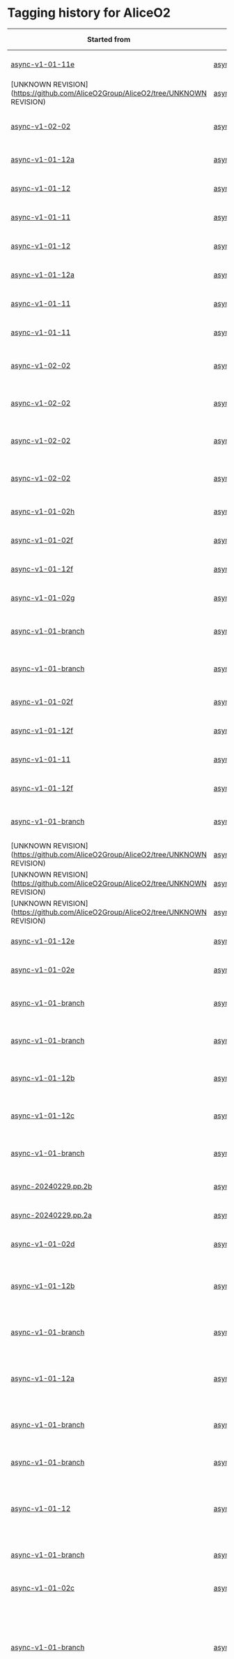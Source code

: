# Tagging history for AliceO2

| Started from | Created tag | Operator | Associated labels | Date |
| --- | --- | --- | --- | --- |
| [async-v1-01-11e](https://github.com/AliceO2Group/AliceO2/tree/async-v1-01-11e) | [async-v1-01-11f](https://github.com/AliceO2Group/AliceO2/tree/async-v1-01-11f) | Alberto Caliva | async-2024-pp-apass1 | 2025-02-12 19:03 |
| [UNKNOWN REVISION](https://github.com/AliceO2Group/AliceO2/tree/UNKNOWN REVISION) | [async-v1-02-09](https://github.com/AliceO2Group/AliceO2/tree/async-v1-02-09) | UNKNOWN OPERATOR | NO LABEL | 2025-02-04 17:18 |
| [async-v1-02-02](https://github.com/AliceO2Group/AliceO2/tree/async-v1-02-02) | [async-v1-02-08](https://github.com/AliceO2Group/AliceO2/tree/async-v1-02-08) | Alberto Caliva | async-2024-PbPb-apass1 | 2025-02-03 14:07 |
| [async-v1-01-12a](https://github.com/AliceO2Group/AliceO2/tree/async-v1-01-12a) | [async-v1-01-12ae](https://github.com/AliceO2Group/AliceO2/tree/async-v1-01-12ae) | Alberto Caliva | async-2024-pp-apass1 | 2025-02-02 17:50 |
| [async-v1-01-12](https://github.com/AliceO2Group/AliceO2/tree/async-v1-01-12) | [async-v1-01-12ad](https://github.com/AliceO2Group/AliceO2/tree/async-v1-01-12ad) | Alberto Caliva | async-2024-pp-apass1 | 2025-02-02 17:42 |
| [async-v1-01-11](https://github.com/AliceO2Group/AliceO2/tree/async-v1-01-11) | [async-v1-01-11e](https://github.com/AliceO2Group/AliceO2/tree/async-v1-01-11e) | Alberto Caliva | async-2024-pp-apass1 | 2025-02-02 17:34 |
| [async-v1-01-12](https://github.com/AliceO2Group/AliceO2/tree/async-v1-01-12) | [async-v1-01-12ac](https://github.com/AliceO2Group/AliceO2/tree/async-v1-01-12ac) | Alberto Caliva | async-2024-pp-apass1 | 2025-01-31 19:14 |
| [async-v1-01-12a](https://github.com/AliceO2Group/AliceO2/tree/async-v1-01-12a) | [async-v1-01-12ab](https://github.com/AliceO2Group/AliceO2/tree/async-v1-01-12ab) | Alberto Caliva | async-2024-pp-apass1 | 2025-01-31 19:08 |
| [async-v1-01-11](https://github.com/AliceO2Group/AliceO2/tree/async-v1-01-11) | [async-v1-01-11d](https://github.com/AliceO2Group/AliceO2/tree/async-v1-01-11d) | Alberto Caliva | async-2024-pp-apass1 | 2025-01-31 19:00 |
| [async-v1-01-11](https://github.com/AliceO2Group/AliceO2/tree/async-v1-01-11) | [async-v1-01-11c](https://github.com/AliceO2Group/AliceO2/tree/async-v1-01-11c) | Alberto Caliva | async-2024-pp-apass1 | 2025-01-31 15:38 |
| [async-v1-02-02](https://github.com/AliceO2Group/AliceO2/tree/async-v1-02-02) | [async-v1-02-07](https://github.com/AliceO2Group/AliceO2/tree/async-v1-02-07) | Alberto Caliva | async-2024-PbPb-apass1 | 2025-01-28 21:37 |
| [async-v1-02-02](https://github.com/AliceO2Group/AliceO2/tree/async-v1-02-02) | [async-v1-02-06](https://github.com/AliceO2Group/AliceO2/tree/async-v1-02-06) | Alberto Caliva | async-2024-PbPb-apass1 | 2025-01-23 19:15 |
| [async-v1-02-02](https://github.com/AliceO2Group/AliceO2/tree/async-v1-02-02) | [async-v1-02-05](https://github.com/AliceO2Group/AliceO2/tree/async-v1-02-05) | Alberto Caliva | async-2024-PbPb-apass1 | 2025-01-22 21:50 |
| [async-v1-02-02](https://github.com/AliceO2Group/AliceO2/tree/async-v1-02-02) | [async-v1-02-04](https://github.com/AliceO2Group/AliceO2/tree/async-v1-02-04) | Alberto Caliva | async-2024-PbPb-apass1 | 2025-01-21 17:04 |
| [async-v1-01-02h](https://github.com/AliceO2Group/AliceO2/tree/async-v1-01-02h) | [async-v1-01-02j](https://github.com/AliceO2Group/AliceO2/tree/async-v1-01-02j) | Alberto Caliva | async-2022-pp-apass7 | 2025-01-20 09:30 |
| [async-v1-01-02f](https://github.com/AliceO2Group/AliceO2/tree/async-v1-01-02f) | [async-v1-01-02i](https://github.com/AliceO2Group/AliceO2/tree/async-v1-01-02i) | Alberto Caliva | async-2022-pp-apass7 | 2025-01-17 22:15 |
| [async-v1-01-12f](https://github.com/AliceO2Group/AliceO2/tree/async-v1-01-12f) | [async-v1-01-12i](https://github.com/AliceO2Group/AliceO2/tree/async-v1-01-12i) | Alberto Caliva | async-2024-pp-apass1 | 2025-01-16 10:03 |
| [async-v1-01-02g](https://github.com/AliceO2Group/AliceO2/tree/async-v1-01-02g) | [async-v1-01-02h](https://github.com/AliceO2Group/AliceO2/tree/async-v1-01-02h) | Alberto Caliva | async-2022-pp-apass7 | 2025-01-13 14:42 |
| [async-v1-01-branch](https://github.com/AliceO2Group/AliceO2/tree/async-v1-01-branch) | [async-v1-01-27](https://github.com/AliceO2Group/AliceO2/tree/async-v1-01-27) | Alberto Caliva | async-2023-pbpb-apass4 | 2025-01-09 09:40 |
| [async-v1-01-branch](https://github.com/AliceO2Group/AliceO2/tree/async-v1-01-branch) | [async-v1-01-26](https://github.com/AliceO2Group/AliceO2/tree/async-v1-01-26) | Alberto Caliva | async-2023-pbpb-apass4 | 2025-01-08 12:07 |
| [async-v1-01-02f](https://github.com/AliceO2Group/AliceO2/tree/async-v1-01-02f) | [async-v1-01-02g](https://github.com/AliceO2Group/AliceO2/tree/async-v1-01-02g) | Alberto Caliva | async-2022-pp-apass7 | 2024-12-22 09:07 |
| [async-v1-01-12f](https://github.com/AliceO2Group/AliceO2/tree/async-v1-01-12f) | [async-v1-01-12h](https://github.com/AliceO2Group/AliceO2/tree/async-v1-01-12h) | Alberto Caliva | async-2024-pp-apass1 | 2024-12-20 19:11 |
| [async-v1-01-11](https://github.com/AliceO2Group/AliceO2/tree/async-v1-01-11) | [async-v1-01-25](https://github.com/AliceO2Group/AliceO2/tree/async-v1-01-25) | Alberto Caliva | async-2024-pp-apass1 | 2024-12-20 18:57 |
| [async-v1-01-12f](https://github.com/AliceO2Group/AliceO2/tree/async-v1-01-12f) | [async-v1-01-12g](https://github.com/AliceO2Group/AliceO2/tree/async-v1-01-12g) | Alberto Caliva | async-2024-pp-apass1 | 2024-12-20 15:02 |
| [async-v1-01-branch](https://github.com/AliceO2Group/AliceO2/tree/async-v1-01-branch) | [async-v1-01-24](https://github.com/AliceO2Group/AliceO2/tree/async-v1-01-24) | Alberto Caliva | async-2023-pbpb-apass4 | 2024-12-20 12:55 |
| [UNKNOWN REVISION](https://github.com/AliceO2Group/AliceO2/tree/UNKNOWN REVISION) | [async-v1-02-03](https://github.com/AliceO2Group/AliceO2/tree/async-v1-02-03) | UNKNOWN OPERATOR | NO LABEL | 2024-12-19 16:02 |
| [UNKNOWN REVISION](https://github.com/AliceO2Group/AliceO2/tree/UNKNOWN REVISION) | [async-v1-02-02](https://github.com/AliceO2Group/AliceO2/tree/async-v1-02-02) | UNKNOWN OPERATOR | NO LABEL | 2024-12-19 16:02 |
| [UNKNOWN REVISION](https://github.com/AliceO2Group/AliceO2/tree/UNKNOWN REVISION) | [async-v1-02-01](https://github.com/AliceO2Group/AliceO2/tree/async-v1-02-01) | UNKNOWN OPERATOR | NO LABEL | 2024-12-19 11:29 |
| [async-v1-01-12e](https://github.com/AliceO2Group/AliceO2/tree/async-v1-01-12e) | [async-v1-01-12f](https://github.com/AliceO2Group/AliceO2/tree/async-v1-01-12f) | Alberto Caliva | async-2024-pp-apass1 | 2024-12-12 09:59 |
| [async-v1-01-02e](https://github.com/AliceO2Group/AliceO2/tree/async-v1-01-02e) | [async-v1-01-02f](https://github.com/AliceO2Group/AliceO2/tree/async-v1-01-02f) | Chiara Zampolli | async-2022-pp-apass7 | 2024-12-05 16:17 |
| [async-v1-01-branch](https://github.com/AliceO2Group/AliceO2/tree/async-v1-01-branch) | [async-v1-01-23](https://github.com/AliceO2Group/AliceO2/tree/async-v1-01-23) | Chiara Zampolli | async-2023-pbpb-apass4 | 2024-11-20 18:22 |
| [async-v1-01-branch](https://github.com/AliceO2Group/AliceO2/tree/async-v1-01-branch) | [async-v1-01-22](https://github.com/AliceO2Group/AliceO2/tree/async-v1-01-22) | Chiara Zampolli | async-2023-pbpb-apass4 | 2024-11-20 16:44 |
| [async-v1-01-12b](https://github.com/AliceO2Group/AliceO2/tree/async-v1-01-12b) | [async-v1-01-12e](https://github.com/AliceO2Group/AliceO2/tree/async-v1-01-12e) | Alberto Caliva | async-2024-pbpb-cpass0 | 2024-11-07 15:07 |
| [async-v1-01-12c](https://github.com/AliceO2Group/AliceO2/tree/async-v1-01-12c) | [async-v1-01-12d](https://github.com/AliceO2Group/AliceO2/tree/async-v1-01-12d) | Alberto Caliva | async-2024-PbPb-cpass0 | 2024-11-03 17:26 |
| [async-v1-01-branch](https://github.com/AliceO2Group/AliceO2/tree/async-v1-01-branch) | [async-v1-01-21](https://github.com/AliceO2Group/AliceO2/tree/async-v1-01-21) | Alberto Caliva | async-2023-pbpb-apass4 | 2024-11-02 09:06 |
| [async-20240229.pp.2b](https://github.com/AliceO2Group/AliceO2/tree/async-20240229.pp.2b) | [async-20240229.pp.2c](https://github.com/AliceO2Group/AliceO2/tree/async-20240229.pp.2c) | Alberto Caliva | async-2023-pp-apass4 | 2024-11-02 08:51 |
| [async-20240229.pp.2a](https://github.com/AliceO2Group/AliceO2/tree/async-20240229.pp.2a) | [async-20240229.pp.2b](https://github.com/AliceO2Group/AliceO2/tree/async-20240229.pp.2b) | Alberto Caliva | async-2023-pp-apass4 | 2024-10-18 12:02 |
| [async-v1-01-02d](https://github.com/AliceO2Group/AliceO2/tree/async-v1-01-02d) | [async-v1-01-02e](https://github.com/AliceO2Group/AliceO2/tree/async-v1-01-02e) | Alberto Caliva | async-2022-pp-apass7 | 2024-10-17 20:52 |
| [async-v1-01-12b](https://github.com/AliceO2Group/AliceO2/tree/async-v1-01-12b) | [async-v1-01-12c](https://github.com/AliceO2Group/AliceO2/tree/async-v1-01-12c) | Alberto Caliva | async-2024-pp-apass1<br>async-2024-pp-cpass0 | 2024-10-08 15:28 |
| [async-v1-01-branch](https://github.com/AliceO2Group/AliceO2/tree/async-v1-01-branch) | [async-v1-01-20](https://github.com/AliceO2Group/AliceO2/tree/async-v1-01-20) | Alberto Caliva | async-2023-pbpb-apass4 | 2024-10-08 15:07 |
| [async-v1-01-12a](https://github.com/AliceO2Group/AliceO2/tree/async-v1-01-12a) | [async-v1-01-12b](https://github.com/AliceO2Group/AliceO2/tree/async-v1-01-12b) | Alberto Caliva | async-2024-pp-apass1<br>async-2024-pp-cpass0 | 2024-09-27 11:41 |
| [async-v1-01-branch](https://github.com/AliceO2Group/AliceO2/tree/async-v1-01-branch) | [async-v1-01-19](https://github.com/AliceO2Group/AliceO2/tree/async-v1-01-19) | Alberto Caliva | async-2023-pbpb-apass4 | 2024-09-27 11:10 |
| [async-v1-01-branch](https://github.com/AliceO2Group/AliceO2/tree/async-v1-01-branch) | [async-v1-01-18](https://github.com/AliceO2Group/AliceO2/tree/async-v1-01-18) | Chiara Zampolli | async-2023-pbpb-apass4 | 2024-09-06 14:17 |
| [async-v1-01-12](https://github.com/AliceO2Group/AliceO2/tree/async-v1-01-12) | [async-v1-01-12a](https://github.com/AliceO2Group/AliceO2/tree/async-v1-01-12a) | Chiara Zampolli | async-2024-pp-apass1<br>async-2024-pp-cpass0 | 2024-08-30 11:13 |
| [async-v1-01-branch](https://github.com/AliceO2Group/AliceO2/tree/async-v1-01-branch) | [async-v1-01-17](https://github.com/AliceO2Group/AliceO2/tree/async-v1-01-17) | Alberto Caliva | async-2023-pbpb-apass4 | 2024-08-29 10:57 |
| [async-v1-01-02c](https://github.com/AliceO2Group/AliceO2/tree/async-v1-01-02c) | [async-v1-01-02d](https://github.com/AliceO2Group/AliceO2/tree/async-v1-01-02d) | Alberto Caliva | async-2022-pp-apass7 | 2024-08-28 16:36 |
| [async-v1-01-branch](https://github.com/AliceO2Group/AliceO2/tree/async-v1-01-branch) | [async-v1-01-16](https://github.com/AliceO2Group/AliceO2/tree/async-v1-01-16) | Chiara Zampolli | async-2023-pbpb-apass4<br>async-2024-pp-apass1<br>async-2024-pp-cpass0 | 2024-08-26 14:07 |
| [async-v1-01-02b](https://github.com/AliceO2Group/AliceO2/tree/async-v1-01-02b) | [async-v1-01-02c](https://github.com/AliceO2Group/AliceO2/tree/async-v1-01-02c) | Alberto Caliva | async-2022-pp-apass7<br>async-2023-pp-apass4<br>async-2024-pp-apass1<br>async-2024-pp-cpass0 | 2024-08-22 15:20 |
| [async-v1-01-02a](https://github.com/AliceO2Group/AliceO2/tree/async-v1-01-02a) | [async-v1-01-02b](https://github.com/AliceO2Group/AliceO2/tree/async-v1-01-02b) | Alberto Caliva | async-2022-pp-apass7 | 2024-08-14 18:15 |
| [async-v1-01-02](https://github.com/AliceO2Group/AliceO2/tree/async-v1-01-02) | [async-v1-01-02a](https://github.com/AliceO2Group/AliceO2/tree/async-v1-01-02a) | Alberto Caliva | async-2022-pp-apass7 | 2024-08-08 18:41 |
| [UNKNOWN REVISION](https://github.com/AliceO2Group/AliceO2/tree/UNKNOWN REVISION) | [async-v1-01-15](https://github.com/AliceO2Group/AliceO2/tree/async-v1-01-15) | UNKNOWN OPERATOR | NO LABEL | 2024-08-07 16:18 |
| [UNKNOWN REVISION](https://github.com/AliceO2Group/AliceO2/tree/UNKNOWN REVISION) | [async-20240115.9.trd](https://github.com/AliceO2Group/AliceO2/tree/async-20240115.9.trd) | UNKNOWN OPERATOR | NO LABEL | 2024-08-02 12:01 |
| [UNKNOWN REVISION](https://github.com/AliceO2Group/AliceO2/tree/UNKNOWN REVISION) | [async-v1-01-14](https://github.com/AliceO2Group/AliceO2/tree/async-v1-01-14) | UNKNOWN OPERATOR | NO LABEL | 2024-07-29 18:13 |
| [UNKNOWN REVISION](https://github.com/AliceO2Group/AliceO2/tree/UNKNOWN REVISION) | [async-v1-01-13](https://github.com/AliceO2Group/AliceO2/tree/async-v1-01-13) | UNKNOWN OPERATOR | NO LABEL | 2024-07-28 09:33 |
| [async-20240115.7.trd](https://github.com/AliceO2Group/AliceO2/tree/async-20240115.7.trd) | [async-20240115.8.trd](https://github.com/AliceO2Group/AliceO2/tree/async-20240115.8.trd) | Alberto Caliva | async-2022-pp-apass6<br>async-2023-PbPb-apass2 | 2024-07-20 11:51 |
| [async-v1-01-branch](https://github.com/AliceO2Group/AliceO2/tree/async-v1-01-branch) | [async-v1-01-12](https://github.com/AliceO2Group/AliceO2/tree/async-v1-01-12) | Chiara Zampolli | async-2023-pbpb-apass4<br>async-2024-pp-apass1<br>async-2022-pp-apass7<br>async-2024-pp-cpass0 | 2024-07-15 16:15 |
| [async-v1-01-branch](https://github.com/AliceO2Group/AliceO2/tree/async-v1-01-branch) | [async-v1-01-11](https://github.com/AliceO2Group/AliceO2/tree/async-v1-01-11) | Chiara Zampolli | async-2023-pbpb-apass4<br>async-2024-pp-apass1<br>async-2022-pp-apass7<br>async-2024-pp-cpass0 | 2024-07-12 13:08 |
| [async-v1-01-branch](https://github.com/AliceO2Group/AliceO2/tree/async-v1-01-branch) | [async-v1-01-10](https://github.com/AliceO2Group/AliceO2/tree/async-v1-01-10) | Chiara Zampolli | async-2023-pbpb-apass4<br>async-2024-pp-apass1<br>async-2022-pp-apass7<br>async-2024-pp-cpass0 | 2024-07-02 11:54 |
| [async-v1-01-branch](https://github.com/AliceO2Group/AliceO2/tree/async-v1-01-branch) | [async-v1-01-09](https://github.com/AliceO2Group/AliceO2/tree/async-v1-01-09) | Benedikt Volkel | async-2023-pbpb-apass4<br>async-2024-pp-apass1<br>async-2022-pp-apass7<br>async-2024-pp-cpass0 | 2024-06-26 19:37 |
| [async-v1-01-branch](https://github.com/AliceO2Group/AliceO2/tree/async-v1-01-branch) | [async-v1-01-08](https://github.com/AliceO2Group/AliceO2/tree/async-v1-01-08) | Benedikt Volkel | async-2023-pbpb-apass4<br>async-2024-pp-apass1<br>async-2022-pp-apass7<br>async-2024-pp-cpass0 | 2024-06-21 19:27 |
| [async-v1-01-branch](https://github.com/AliceO2Group/AliceO2/tree/async-v1-01-branch) | [async-v1-01-07](https://github.com/AliceO2Group/AliceO2/tree/async-v1-01-07) | Benedikt Volkel | async-2023-pbpb-apass4<br>async-2024-pp-apass1<br>async-2022-pp-apass7<br>async-2024-pp-cpass0 | 2024-06-21 15:14 |
| [async-v1-01-branch](https://github.com/AliceO2Group/AliceO2/tree/async-v1-01-branch) | [async-v1-01-06](https://github.com/AliceO2Group/AliceO2/tree/async-v1-01-06) | Benedikt Volkel | async-2023-pbpb-apass4<br>async-2024-pp-apass1<br>async-2022-pp-apass7<br>async-2024-pp-cpass0 | 2024-06-20 17:56 |
| [async-20240229.pp.2](https://github.com/AliceO2Group/AliceO2/tree/async-20240229.pp.2) | [async-20240229.pp.2a](https://github.com/AliceO2Group/AliceO2/tree/async-20240229.pp.2a) | Benedikt Volkel | async-2023-pp-apass4 | 2024-06-07 11:24 |
| [async-20240229.pbpb.2c](https://github.com/AliceO2Group/AliceO2/tree/async-20240229.pbpb.2c) | [async-20240229.pbpb.2d](https://github.com/AliceO2Group/AliceO2/tree/async-20240229.pbpb.2d) | Chiara Zampolli | async-2023-pbpb-apass3 | 2024-06-07 11:07 |
| [async-v1-01-branch](https://github.com/AliceO2Group/AliceO2/tree/async-v1-01-branch) | [async-v1-01-05](https://github.com/AliceO2Group/AliceO2/tree/async-v1-01-05) | Benedikt Volkel | async-2023-pbpb-apass4<br>async-2024-pp-apass1<br>async-2022-pp-apass7<br>async-2024-pp-cpass0 | 2024-06-06 11:59 |
| [UNKNOWN START](https://github.com/AliceO2Group/AliceO2/tree/UNKNOWN START) | [async-v1-01-04](https://github.com/AliceO2Group/AliceO2/tree/async-v1-01-04) | UNKNOWN OPERATOR | NO LABEL | 2024-05-23 20:40 |
| [UNKNOWN START](https://github.com/AliceO2Group/AliceO2/tree/UNKNOWN START) | [async-v1-01-03](https://github.com/AliceO2Group/AliceO2/tree/async-v1-01-03) | UNKNOWN OPERATOR | NO LABEL | 2024-05-23 20:40 |
| [UNKNOWN START](https://github.com/AliceO2Group/AliceO2/tree/UNKNOWN START) | [async-2022-apass4-pp-mc.4d](https://github.com/AliceO2Group/AliceO2/tree/async-2022-apass4-pp-mc.4d) | UNKNOWN OPERATOR | NO LABEL | 2024-05-23 17:12 |
| [async-20240115.6.trd](https://github.com/AliceO2Group/AliceO2/tree/async-20240115.6.trd) | [async-20240115.7.trd](https://github.com/AliceO2Group/AliceO2/tree/async-20240115.7.trd) | Benedikt Volkel | async-2022-pp-apass6-2023-PbPb-apass2 | 2024-05-16 11:03 |
| [UNKNOWN START](https://github.com/AliceO2Group/AliceO2/tree/UNKNOWN START) | [async-v1-01-02](https://github.com/AliceO2Group/AliceO2/tree/async-v1-01-02) | UNKNOWN OPERATOR | NO LABEL | 2024-05-14 12:03 |
| [UNKNOWN START](https://github.com/AliceO2Group/AliceO2/tree/UNKNOWN START) | [async-20240229.pbpb.2c](https://github.com/AliceO2Group/AliceO2/tree/async-20240229.pbpb.2c) | UNKNOWN OPERATOR | NO LABEL | 2024-05-07 09:35 |
| [UNKNOWN START](https://github.com/AliceO2Group/AliceO2/tree/UNKNOWN START) | [async-20240229.pbpb.2b](https://github.com/AliceO2Group/AliceO2/tree/async-20240229.pbpb.2b) | UNKNOWN OPERATOR | NO LABEL | 2024-05-07 09:35 |
| [UNKNOWN START](https://github.com/AliceO2Group/AliceO2/tree/UNKNOWN START) | [async-v1-01-01](https://github.com/AliceO2Group/AliceO2/tree/async-v1-01-01) | UNKNOWN OPERATOR | NO LABEL | 2024-05-03 22:47 |
| [UNKNOWN START](https://github.com/AliceO2Group/AliceO2/tree/UNKNOWN START) | [async-20240229.pbpb.2a](https://github.com/AliceO2Group/AliceO2/tree/async-20240229.pbpb.2a) | UNKNOWN OPERATOR | NO LABEL | 2024-04-26 14:59 |
| [UNKNOWN START](https://github.com/AliceO2Group/AliceO2/tree/UNKNOWN START) | [async-20240229.pp.2](https://github.com/AliceO2Group/AliceO2/tree/async-20240229.pp.2) | UNKNOWN OPERATOR | NO LABEL | 2024-04-19 09:03 |
| [UNKNOWN START](https://github.com/AliceO2Group/AliceO2/tree/UNKNOWN START) | [async-20240229.pbpb.2](https://github.com/AliceO2Group/AliceO2/tree/async-20240229.pbpb.2) | UNKNOWN OPERATOR | NO LABEL | 2024-04-18 17:42 |
| [UNKNOWN START](https://github.com/AliceO2Group/AliceO2/tree/UNKNOWN START) | [async-2022-apass4-pp-mc.4c](https://github.com/AliceO2Group/AliceO2/tree/async-2022-apass4-pp-mc.4c) | UNKNOWN OPERATOR | NO LABEL | 2024-04-12 15:16 |
| [UNKNOWN START](https://github.com/AliceO2Group/AliceO2/tree/UNKNOWN START) | [async-20240115.6.trd](https://github.com/AliceO2Group/AliceO2/tree/async-20240115.6.trd) | UNKNOWN OPERATOR | NO LABEL | 2024-04-12 14:45 |
| [UNKNOWN START](https://github.com/AliceO2Group/AliceO2/tree/UNKNOWN START) | [async-20240229.2b.trd](https://github.com/AliceO2Group/AliceO2/tree/async-20240229.2b.trd) | UNKNOWN OPERATOR | NO LABEL | 2024-04-05 13:41 |
| [UNKNOWN START](https://github.com/AliceO2Group/AliceO2/tree/UNKNOWN START) | [async-20240229.2b](https://github.com/AliceO2Group/AliceO2/tree/async-20240229.2b) | UNKNOWN OPERATOR | NO LABEL | 2024-04-05 11:41 |
| [UNKNOWN START](https://github.com/AliceO2Group/AliceO2/tree/UNKNOWN START) | [async-2022-apass4-pp-mc.4b](https://github.com/AliceO2Group/AliceO2/tree/async-2022-apass4-pp-mc.4b) | UNKNOWN OPERATOR | NO LABEL | 2024-04-04 14:19 |
| [UNKNOWN START](https://github.com/AliceO2Group/AliceO2/tree/UNKNOWN START) | [async-2022-apass4-pp-mc.4a](https://github.com/AliceO2Group/AliceO2/tree/async-2022-apass4-pp-mc.4a) | UNKNOWN OPERATOR | NO LABEL | 2024-03-28 15:25 |
| [UNKNOWN START](https://github.com/AliceO2Group/AliceO2/tree/UNKNOWN START) | [async-20240115.5.trd](https://github.com/AliceO2Group/AliceO2/tree/async-20240115.5.trd) | UNKNOWN OPERATOR | NO LABEL | 2024-03-28 09:35 |
| [UNKNOWN START](https://github.com/AliceO2Group/AliceO2/tree/UNKNOWN START) | [async-20240229.2a.trd](https://github.com/AliceO2Group/AliceO2/tree/async-20240229.2a.trd) | UNKNOWN OPERATOR | NO LABEL | 2024-03-20 12:53 |
| [UNKNOWN START](https://github.com/AliceO2Group/AliceO2/tree/UNKNOWN START) | [async-20240229.2a](https://github.com/AliceO2Group/AliceO2/tree/async-20240229.2a) | UNKNOWN OPERATOR | NO LABEL | 2024-03-15 19:18 |
| [UNKNOWN START](https://github.com/AliceO2Group/AliceO2/tree/UNKNOWN START) | [async-20240229.2](https://github.com/AliceO2Group/AliceO2/tree/async-20240229.2) | UNKNOWN OPERATOR | NO LABEL | 2024-03-15 17:30 |
| [UNKNOWN START](https://github.com/AliceO2Group/AliceO2/tree/UNKNOWN START) | [async-20240314.1](https://github.com/AliceO2Group/AliceO2/tree/async-20240314.1) | UNKNOWN OPERATOR | NO LABEL | 2024-03-14 10:05 |
| [UNKNOWN START](https://github.com/AliceO2Group/AliceO2/tree/UNKNOWN START) | [async-20240311.1](https://github.com/AliceO2Group/AliceO2/tree/async-20240311.1) | UNKNOWN OPERATOR | NO LABEL | 2024-03-11 14:47 |
| [UNKNOWN START](https://github.com/AliceO2Group/AliceO2/tree/UNKNOWN START) | [async-2022-apass4-pp-mc.4](https://github.com/AliceO2Group/AliceO2/tree/async-2022-apass4-pp-mc.4) | UNKNOWN OPERATOR | NO LABEL | 2024-03-11 11:45 |
| [UNKNOWN START](https://github.com/AliceO2Group/AliceO2/tree/UNKNOWN START) | [async-2022-apass4-pp-mc.3](https://github.com/AliceO2Group/AliceO2/tree/async-2022-apass4-pp-mc.3) | UNKNOWN OPERATOR | NO LABEL | 2024-03-01 09:56 |
| [UNKNOWN START](https://github.com/AliceO2Group/AliceO2/tree/UNKNOWN START) | [async-20240229.1.trd](https://github.com/AliceO2Group/AliceO2/tree/async-20240229.1.trd) | UNKNOWN OPERATOR | NO LABEL | 2024-02-29 15:48 |
| [UNKNOWN START](https://github.com/AliceO2Group/AliceO2/tree/UNKNOWN START) | [async-20240229.1](https://github.com/AliceO2Group/AliceO2/tree/async-20240229.1) | UNKNOWN OPERATOR | NO LABEL | 2024-02-29 15:42 |
| [UNKNOWN START](https://github.com/AliceO2Group/AliceO2/tree/UNKNOWN START) | [async-20240115.4.trd](https://github.com/AliceO2Group/AliceO2/tree/async-20240115.4.trd) | UNKNOWN OPERATOR | NO LABEL | 2024-02-29 14:20 |
| [UNKNOWN START](https://github.com/AliceO2Group/AliceO2/tree/UNKNOWN START) | [async-20240115.3.trd](https://github.com/AliceO2Group/AliceO2/tree/async-20240115.3.trd) | UNKNOWN OPERATOR | NO LABEL | 2024-02-27 11:06 |
| [UNKNOWN START](https://github.com/AliceO2Group/AliceO2/tree/UNKNOWN START) | [async-20240219.2.trd](https://github.com/AliceO2Group/AliceO2/tree/async-20240219.2.trd) | UNKNOWN OPERATOR | NO LABEL | 2024-02-26 17:57 |
| [UNKNOWN START](https://github.com/AliceO2Group/AliceO2/tree/UNKNOWN START) | [async-20240115.2.trd](https://github.com/AliceO2Group/AliceO2/tree/async-20240115.2.trd) | UNKNOWN OPERATOR | NO LABEL | 2024-02-20 17:30 |
| [UNKNOWN START](https://github.com/AliceO2Group/AliceO2/tree/UNKNOWN START) | [async-20240219.1.trd](https://github.com/AliceO2Group/AliceO2/tree/async-20240219.1.trd) | UNKNOWN OPERATOR | NO LABEL | 2024-02-19 15:13 |
| [UNKNOWN START](https://github.com/AliceO2Group/AliceO2/tree/UNKNOWN START) | [async-20240219.1](https://github.com/AliceO2Group/AliceO2/tree/async-20240219.1) | UNKNOWN OPERATOR | NO LABEL | 2024-02-19 09:58 |
| [UNKNOWN START](https://github.com/AliceO2Group/AliceO2/tree/UNKNOWN START) | [async-20240207.1](https://github.com/AliceO2Group/AliceO2/tree/async-20240207.1) | UNKNOWN OPERATOR | NO LABEL | 2024-02-07 16:08 |
| [UNKNOWN START](https://github.com/AliceO2Group/AliceO2/tree/UNKNOWN START) | [async-20240115.1.trd](https://github.com/AliceO2Group/AliceO2/tree/async-20240115.1.trd) | UNKNOWN OPERATOR | NO LABEL | 2024-02-01 10:32 |
| [UNKNOWN START](https://github.com/AliceO2Group/AliceO2/tree/UNKNOWN START) | [async-20240115.1](https://github.com/AliceO2Group/AliceO2/tree/async-20240115.1) | UNKNOWN OPERATOR | NO LABEL | 2024-01-15 16:30 |
| [UNKNOWN START](https://github.com/AliceO2Group/AliceO2/tree/UNKNOWN START) | [async-20231221.1](https://github.com/AliceO2Group/AliceO2/tree/async-20231221.1) | UNKNOWN OPERATOR | NO LABEL | 2023-12-21 11:29 |
| [UNKNOWN START](https://github.com/AliceO2Group/AliceO2/tree/UNKNOWN START) | [async-20231103.1g](https://github.com/AliceO2Group/AliceO2/tree/async-20231103.1g) | UNKNOWN OPERATOR | NO LABEL | 2023-12-20 15:31 |
| [UNKNOWN START](https://github.com/AliceO2Group/AliceO2/tree/UNKNOWN START) | [async-20231103.1f](https://github.com/AliceO2Group/AliceO2/tree/async-20231103.1f) | UNKNOWN OPERATOR | NO LABEL | 2023-12-20 11:25 |
| [UNKNOWN START](https://github.com/AliceO2Group/AliceO2/tree/UNKNOWN START) | [async-2022-apass4-pp-mc.2](https://github.com/AliceO2Group/AliceO2/tree/async-2022-apass4-pp-mc.2) | UNKNOWN OPERATOR | NO LABEL | 2023-12-20 10:57 |
| [UNKNOWN START](https://github.com/AliceO2Group/AliceO2/tree/UNKNOWN START) | [async-20231218.1](https://github.com/AliceO2Group/AliceO2/tree/async-20231218.1) | UNKNOWN OPERATOR | NO LABEL | 2023-12-18 09:07 |
| [UNKNOWN START](https://github.com/AliceO2Group/AliceO2/tree/UNKNOWN START) | [async-20231216.2](https://github.com/AliceO2Group/AliceO2/tree/async-20231216.2) | UNKNOWN OPERATOR | NO LABEL | 2023-12-16 15:16 |
| [UNKNOWN START](https://github.com/AliceO2Group/AliceO2/tree/UNKNOWN START) | [async-20231216.1](https://github.com/AliceO2Group/AliceO2/tree/async-20231216.1) | UNKNOWN OPERATOR | NO LABEL | 2023-12-16 15:10 |
| [UNKNOWN START](https://github.com/AliceO2Group/AliceO2/tree/UNKNOWN START) | [async-20231215.1](https://github.com/AliceO2Group/AliceO2/tree/async-20231215.1) | UNKNOWN OPERATOR | NO LABEL | 2023-12-15 17:38 |
| [UNKNOWN START](https://github.com/AliceO2Group/AliceO2/tree/UNKNOWN START) | [async-20231213.2](https://github.com/AliceO2Group/AliceO2/tree/async-20231213.2) | UNKNOWN OPERATOR | NO LABEL | 2023-12-13 23:09 |
| [UNKNOWN START](https://github.com/AliceO2Group/AliceO2/tree/UNKNOWN START) | [async-20231213.1](https://github.com/AliceO2Group/AliceO2/tree/async-20231213.1) | UNKNOWN OPERATOR | NO LABEL | 2023-12-13 18:09 |
| [UNKNOWN START](https://github.com/AliceO2Group/AliceO2/tree/UNKNOWN START) | [async-2022-apass4-pp-mc.1](https://github.com/AliceO2Group/AliceO2/tree/async-2022-apass4-pp-mc.1) | UNKNOWN OPERATOR | NO LABEL | 2023-12-11 17:39 |
| [UNKNOWN START](https://github.com/AliceO2Group/AliceO2/tree/UNKNOWN START) | [async-20231208.1](https://github.com/AliceO2Group/AliceO2/tree/async-20231208.1) | UNKNOWN OPERATOR | NO LABEL | 2023-12-08 15:03 |
| [UNKNOWN START](https://github.com/AliceO2Group/AliceO2/tree/UNKNOWN START) | [async-20231204.4](https://github.com/AliceO2Group/AliceO2/tree/async-20231204.4) | UNKNOWN OPERATOR | NO LABEL | 2023-12-04 16:53 |
| [UNKNOWN START](https://github.com/AliceO2Group/AliceO2/tree/UNKNOWN START) | [async-20231204.3](https://github.com/AliceO2Group/AliceO2/tree/async-20231204.3) | UNKNOWN OPERATOR | NO LABEL | 2023-12-04 13:10 |
| [UNKNOWN START](https://github.com/AliceO2Group/AliceO2/tree/UNKNOWN START) | [async-20231204.2](https://github.com/AliceO2Group/AliceO2/tree/async-20231204.2) | UNKNOWN OPERATOR | NO LABEL | 2023-12-04 09:44 |
| [UNKNOWN START](https://github.com/AliceO2Group/AliceO2/tree/UNKNOWN START) | [async-20231204.1](https://github.com/AliceO2Group/AliceO2/tree/async-20231204.1) | UNKNOWN OPERATOR | NO LABEL | 2023-12-04 09:17 |
| [UNKNOWN START](https://github.com/AliceO2Group/AliceO2/tree/UNKNOWN START) | [async-20231103.1e](https://github.com/AliceO2Group/AliceO2/tree/async-20231103.1e) | UNKNOWN OPERATOR | NO LABEL | 2023-11-30 21:45 |
| [UNKNOWN START](https://github.com/AliceO2Group/AliceO2/tree/UNKNOWN START) | [async-20230706.1b](https://github.com/AliceO2Group/AliceO2/tree/async-20230706.1b) | UNKNOWN OPERATOR | NO LABEL | 2023-11-28 17:52 |
| [UNKNOWN START](https://github.com/AliceO2Group/AliceO2/tree/UNKNOWN START) | [async-20231128.1](https://github.com/AliceO2Group/AliceO2/tree/async-20231128.1) | UNKNOWN OPERATOR | NO LABEL | 2023-11-28 17:32 |
| [UNKNOWN START](https://github.com/AliceO2Group/AliceO2/tree/UNKNOWN START) | [async-20231103.1d](https://github.com/AliceO2Group/AliceO2/tree/async-20231103.1d) | UNKNOWN OPERATOR | NO LABEL | 2023-11-28 15:14 |
| [UNKNOWN START](https://github.com/AliceO2Group/AliceO2/tree/UNKNOWN START) | [async-20231127.1](https://github.com/AliceO2Group/AliceO2/tree/async-20231127.1) | UNKNOWN OPERATOR | NO LABEL | 2023-11-27 22:29 |
| [UNKNOWN START](https://github.com/AliceO2Group/AliceO2/tree/UNKNOWN START) | [async-20231103.1c](https://github.com/AliceO2Group/AliceO2/tree/async-20231103.1c) | UNKNOWN OPERATOR | NO LABEL | 2023-11-24 21:51 |
| [UNKNOWN START](https://github.com/AliceO2Group/AliceO2/tree/UNKNOWN START) | [async-20231121.1](https://github.com/AliceO2Group/AliceO2/tree/async-20231121.1) | UNKNOWN OPERATOR | NO LABEL | 2023-11-21 14:28 |
| [UNKNOWN START](https://github.com/AliceO2Group/AliceO2/tree/UNKNOWN START) | [async-20231109.2](https://github.com/AliceO2Group/AliceO2/tree/async-20231109.2) | UNKNOWN OPERATOR | NO LABEL | 2023-11-09 21:14 |
| [UNKNOWN START](https://github.com/AliceO2Group/AliceO2/tree/UNKNOWN START) | [async-20231103.1b](https://github.com/AliceO2Group/AliceO2/tree/async-20231103.1b) | UNKNOWN OPERATOR | NO LABEL | 2023-11-09 21:07 |
| [UNKNOWN START](https://github.com/AliceO2Group/AliceO2/tree/UNKNOWN START) | [async-20231109.1](https://github.com/AliceO2Group/AliceO2/tree/async-20231109.1) | UNKNOWN OPERATOR | NO LABEL | 2023-11-09 16:50 |
| [UNKNOWN START](https://github.com/AliceO2Group/AliceO2/tree/UNKNOWN START) | [async-20231103.1a](https://github.com/AliceO2Group/AliceO2/tree/async-20231103.1a) | UNKNOWN OPERATOR | NO LABEL | 2023-11-09 16:46 |
| [UNKNOWN START](https://github.com/AliceO2Group/AliceO2/tree/UNKNOWN START) | [async-20231107.1](https://github.com/AliceO2Group/AliceO2/tree/async-20231107.1) | UNKNOWN OPERATOR | NO LABEL | 2023-11-07 22:34 |
| [UNKNOWN START](https://github.com/AliceO2Group/AliceO2/tree/UNKNOWN START) | [async-20230706.1a](https://github.com/AliceO2Group/AliceO2/tree/async-20230706.1a) | UNKNOWN OPERATOR | NO LABEL | 2023-11-04 09:03 |
| [UNKNOWN START](https://github.com/AliceO2Group/AliceO2/tree/UNKNOWN START) | [async-20231103.1](https://github.com/AliceO2Group/AliceO2/tree/async-20231103.1) | UNKNOWN OPERATOR | NO LABEL | 2023-11-03 17:51 |
| [UNKNOWN START](https://github.com/AliceO2Group/AliceO2/tree/UNKNOWN START) | [async-20231103-1](https://github.com/AliceO2Group/AliceO2/tree/async-20231103-1) | UNKNOWN OPERATOR | NO LABEL | 2023-11-03 12:39 |
| [UNKNOWN START](https://github.com/AliceO2Group/AliceO2/tree/UNKNOWN START) | [async-20231031.1](https://github.com/AliceO2Group/AliceO2/tree/async-20231031.1) | UNKNOWN OPERATOR | NO LABEL | 2023-10-31 19:48 |
| [UNKNOWN START](https://github.com/AliceO2Group/AliceO2/tree/UNKNOWN START) | [async-20231030.1](https://github.com/AliceO2Group/AliceO2/tree/async-20231030.1) | UNKNOWN OPERATOR | NO LABEL | 2023-10-30 21:43 |
| [UNKNOWN START](https://github.com/AliceO2Group/AliceO2/tree/UNKNOWN START) | [async-20231027.1](https://github.com/AliceO2Group/AliceO2/tree/async-20231027.1) | UNKNOWN OPERATOR | NO LABEL | 2023-10-27 16:25 |
| [UNKNOWN START](https://github.com/AliceO2Group/AliceO2/tree/UNKNOWN START) | [async-20231024.1](https://github.com/AliceO2Group/AliceO2/tree/async-20231024.1) | UNKNOWN OPERATOR | NO LABEL | 2023-10-24 17:48 |
| [UNKNOWN START](https://github.com/AliceO2Group/AliceO2/tree/UNKNOWN START) | [async-20231023.1](https://github.com/AliceO2Group/AliceO2/tree/async-20231023.1) | UNKNOWN OPERATOR | NO LABEL | 2023-10-23 17:47 |
| [UNKNOWN START](https://github.com/AliceO2Group/AliceO2/tree/UNKNOWN START) | [async-20231021.1](https://github.com/AliceO2Group/AliceO2/tree/async-20231021.1) | UNKNOWN OPERATOR | NO LABEL | 2023-10-21 17:09 |
| [UNKNOWN START](https://github.com/AliceO2Group/AliceO2/tree/UNKNOWN START) | [async-20231018.1](https://github.com/AliceO2Group/AliceO2/tree/async-20231018.1) | UNKNOWN OPERATOR | NO LABEL | 2023-10-18 19:16 |
| [UNKNOWN START](https://github.com/AliceO2Group/AliceO2/tree/UNKNOWN START) | [async-20231012.1](https://github.com/AliceO2Group/AliceO2/tree/async-20231012.1) | UNKNOWN OPERATOR | NO LABEL | 2023-10-12 16:24 |
| [UNKNOWN START](https://github.com/AliceO2Group/AliceO2/tree/UNKNOWN START) | [async-20231010.1](https://github.com/AliceO2Group/AliceO2/tree/async-20231010.1) | UNKNOWN OPERATOR | NO LABEL | 2023-10-10 15:36 |
| [UNKNOWN START](https://github.com/AliceO2Group/AliceO2/tree/UNKNOWN START) | [async-20231008.1](https://github.com/AliceO2Group/AliceO2/tree/async-20231008.1) | UNKNOWN OPERATOR | NO LABEL | 2023-10-08 12:11 |
| [UNKNOWN START](https://github.com/AliceO2Group/AliceO2/tree/UNKNOWN START) | [async-20231007.1](https://github.com/AliceO2Group/AliceO2/tree/async-20231007.1) | UNKNOWN OPERATOR | NO LABEL | 2023-10-07 23:01 |
| [UNKNOWN START](https://github.com/AliceO2Group/AliceO2/tree/UNKNOWN START) | [async-20231006.1](https://github.com/AliceO2Group/AliceO2/tree/async-20231006.1) | UNKNOWN OPERATOR | NO LABEL | 2023-10-06 17:34 |
| [UNKNOWN START](https://github.com/AliceO2Group/AliceO2/tree/UNKNOWN START) | [async-20231005.1](https://github.com/AliceO2Group/AliceO2/tree/async-20231005.1) | UNKNOWN OPERATOR | NO LABEL | 2023-10-05 21:01 |
| [UNKNOWN START](https://github.com/AliceO2Group/AliceO2/tree/UNKNOWN START) | [async-20231003.1](https://github.com/AliceO2Group/AliceO2/tree/async-20231003.1) | UNKNOWN OPERATOR | NO LABEL | 2023-10-03 18:00 |
| [UNKNOWN START](https://github.com/AliceO2Group/AliceO2/tree/UNKNOWN START) | [async-20231002.1](https://github.com/AliceO2Group/AliceO2/tree/async-20231002.1) | UNKNOWN OPERATOR | NO LABEL | 2023-10-02 17:17 |
| [UNKNOWN START](https://github.com/AliceO2Group/AliceO2/tree/UNKNOWN START) | [async-20230929.1](https://github.com/AliceO2Group/AliceO2/tree/async-20230929.1) | UNKNOWN OPERATOR | NO LABEL | 2023-09-29 17:37 |
| [UNKNOWN START](https://github.com/AliceO2Group/AliceO2/tree/UNKNOWN START) | [async-20230928.1](https://github.com/AliceO2Group/AliceO2/tree/async-20230928.1) | UNKNOWN OPERATOR | NO LABEL | 2023-09-28 23:13 |
| [UNKNOWN START](https://github.com/AliceO2Group/AliceO2/tree/UNKNOWN START) | [async-20230926.1](https://github.com/AliceO2Group/AliceO2/tree/async-20230926.1) | UNKNOWN OPERATOR | NO LABEL | 2023-09-26 17:40 |
| [UNKNOWN START](https://github.com/AliceO2Group/AliceO2/tree/UNKNOWN START) | [async-20230925.1](https://github.com/AliceO2Group/AliceO2/tree/async-20230925.1) | UNKNOWN OPERATOR | NO LABEL | 2023-09-25 09:20 |
| [UNKNOWN START](https://github.com/AliceO2Group/AliceO2/tree/UNKNOWN START) | [async-20230923.1](https://github.com/AliceO2Group/AliceO2/tree/async-20230923.1) | UNKNOWN OPERATOR | NO LABEL | 2023-09-23 21:15 |
| [UNKNOWN START](https://github.com/AliceO2Group/AliceO2/tree/UNKNOWN START) | [async-20230920.1](https://github.com/AliceO2Group/AliceO2/tree/async-20230920.1) | UNKNOWN OPERATOR | NO LABEL | 2023-09-20 13:25 |
| [UNKNOWN START](https://github.com/AliceO2Group/AliceO2/tree/UNKNOWN START) | [async-20230918.1](https://github.com/AliceO2Group/AliceO2/tree/async-20230918.1) | UNKNOWN OPERATOR | NO LABEL | 2023-09-18 10:26 |
| [UNKNOWN START](https://github.com/AliceO2Group/AliceO2/tree/UNKNOWN START) | [async-20230628.1e](https://github.com/AliceO2Group/AliceO2/tree/async-20230628.1e) | UNKNOWN OPERATOR | NO LABEL | 2023-09-09 08:03 |
| [UNKNOWN START](https://github.com/AliceO2Group/AliceO2/tree/UNKNOWN START) | [async-20230904.1a](https://github.com/AliceO2Group/AliceO2/tree/async-20230904.1a) | UNKNOWN OPERATOR | NO LABEL | 2023-09-08 15:18 |
| [UNKNOWN START](https://github.com/AliceO2Group/AliceO2/tree/UNKNOWN START) | [async-20230908.1](https://github.com/AliceO2Group/AliceO2/tree/async-20230908.1) | UNKNOWN OPERATOR | NO LABEL | 2023-09-08 09:20 |
| [UNKNOWN START](https://github.com/AliceO2Group/AliceO2/tree/UNKNOWN START) | [async-20230904.3](https://github.com/AliceO2Group/AliceO2/tree/async-20230904.3) | UNKNOWN OPERATOR | NO LABEL | 2023-09-04 17:16 |
| [UNKNOWN START](https://github.com/AliceO2Group/AliceO2/tree/UNKNOWN START) | [async-20230904.2](https://github.com/AliceO2Group/AliceO2/tree/async-20230904.2) | UNKNOWN OPERATOR | NO LABEL | 2023-09-04 15:39 |
| [UNKNOWN START](https://github.com/AliceO2Group/AliceO2/tree/UNKNOWN START) | [async-20230904.1](https://github.com/AliceO2Group/AliceO2/tree/async-20230904.1) | UNKNOWN OPERATOR | NO LABEL | 2023-09-04 15:36 |
| [UNKNOWN START](https://github.com/AliceO2Group/AliceO2/tree/UNKNOWN START) | [async-20230628.1d](https://github.com/AliceO2Group/AliceO2/tree/async-20230628.1d) | UNKNOWN OPERATOR | NO LABEL | 2023-08-26 10:39 |
| [UNKNOWN START](https://github.com/AliceO2Group/AliceO2/tree/UNKNOWN START) | [async-20230628.1c](https://github.com/AliceO2Group/AliceO2/tree/async-20230628.1c) | UNKNOWN OPERATOR | NO LABEL | 2023-08-22 16:13 |
| [UNKNOWN START](https://github.com/AliceO2Group/AliceO2/tree/UNKNOWN START) | [async-20230720.1](https://github.com/AliceO2Group/AliceO2/tree/async-20230720.1) | UNKNOWN OPERATOR | NO LABEL | 2023-07-20 15:59 |
| [UNKNOWN START](https://github.com/AliceO2Group/AliceO2/tree/UNKNOWN START) | [async-20230628.1b](https://github.com/AliceO2Group/AliceO2/tree/async-20230628.1b) | UNKNOWN OPERATOR | NO LABEL | 2023-07-11 16:59 |
| [UNKNOWN START](https://github.com/AliceO2Group/AliceO2/tree/UNKNOWN START) | [async-20230628.1a](https://github.com/AliceO2Group/AliceO2/tree/async-20230628.1a) | UNKNOWN OPERATOR | NO LABEL | 2023-07-07 11:05 |
| [UNKNOWN START](https://github.com/AliceO2Group/AliceO2/tree/UNKNOWN START) | [async-20230706.1](https://github.com/AliceO2Group/AliceO2/tree/async-20230706.1) | UNKNOWN OPERATOR | NO LABEL | 2023-07-06 09:21 |
| [UNKNOWN START](https://github.com/AliceO2Group/AliceO2/tree/UNKNOWN START) | [async-20230628.1](https://github.com/AliceO2Group/AliceO2/tree/async-20230628.1) | UNKNOWN OPERATOR | NO LABEL | 2023-06-28 10:43 |
| [UNKNOWN START](https://github.com/AliceO2Group/AliceO2/tree/UNKNOWN START) | [async-20230627.1](https://github.com/AliceO2Group/AliceO2/tree/async-20230627.1) | UNKNOWN OPERATOR | NO LABEL | 2023-06-27 16:54 |
| [UNKNOWN START](https://github.com/AliceO2Group/AliceO2/tree/UNKNOWN START) | [async-20230625.1](https://github.com/AliceO2Group/AliceO2/tree/async-20230625.1) | UNKNOWN OPERATOR | NO LABEL | 2023-06-25 16:46 |
| [UNKNOWN START](https://github.com/AliceO2Group/AliceO2/tree/UNKNOWN START) | [async-20230515.1](https://github.com/AliceO2Group/AliceO2/tree/async-20230515.1) | UNKNOWN OPERATOR | NO LABEL | 2023-05-15 17:47 |
| [UNKNOWN START](https://github.com/AliceO2Group/AliceO2/tree/UNKNOWN START) | [async-20230408.1](https://github.com/AliceO2Group/AliceO2/tree/async-20230408.1) | UNKNOWN OPERATOR | NO LABEL | 2023-04-08 08:53 |
| [UNKNOWN START](https://github.com/AliceO2Group/AliceO2/tree/UNKNOWN START) | [async-20230216.1](https://github.com/AliceO2Group/AliceO2/tree/async-20230216.1) | UNKNOWN OPERATOR | NO LABEL | 2023-02-16 12:42 |
| [UNKNOWN START](https://github.com/AliceO2Group/AliceO2/tree/UNKNOWN START) | [async-20230215.1](https://github.com/AliceO2Group/AliceO2/tree/async-20230215.1) | UNKNOWN OPERATOR | NO LABEL | 2023-02-15 08:57 |
| [UNKNOWN START](https://github.com/AliceO2Group/AliceO2/tree/UNKNOWN START) | [async-20221212.1-alidist-master](https://github.com/AliceO2Group/AliceO2/tree/async-20221212.1-alidist-master) | UNKNOWN OPERATOR | NO LABEL | 2022-12-12 14:33 |
| [UNKNOWN START](https://github.com/AliceO2Group/AliceO2/tree/UNKNOWN START) | [async-20221209.1-alidist-master](https://github.com/AliceO2Group/AliceO2/tree/async-20221209.1-alidist-master) | UNKNOWN OPERATOR | NO LABEL | 2022-12-09 14:37 |
| [UNKNOWN START](https://github.com/AliceO2Group/AliceO2/tree/UNKNOWN START) | [async-9d6ad9e180c0502f08df04b03af186ec30a79098-alidist-master](https://github.com/AliceO2Group/AliceO2/tree/async-9d6ad9e180c0502f08df04b03af186ec30a79098-alidist-master) | UNKNOWN OPERATOR | NO LABEL | 2022-09-06 10:28 |
